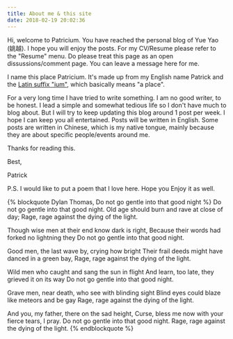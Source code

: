 ```yaml
---
title: About me & this site
date: 2018-02-19 20:02:36
---
```


Hi, welcome to Patricium. You have reached the personal blog of Yue Yao (姚越). I hope you will enjoy the posts. For my CV/Resume please refer to the "Resume" menu. Do please treat this page as an open dissussions/comment page. You can leave a message here for me. 

I name this place Patricium. It's made up from my English name Patrick and the [Latin suffix "ium"](http://www.dictionary.com/browse/-ium), which basically means "a place". 

For a very long time I have tried to write something. I am no good writer, to be honest. I lead a simple and somewhat tedious life so I don't have much to blog about. But I will try to keep updating this blog around 1 post per week. I hope I can keep you all entertained. Posts will be written in English. Some posts are written in Chinese, which is my native tongue, mainly because they are about specific people/events around me.

Thanks for reading this.

Best,

Patrick

P.S. I would like to put a poem that I love here. Hope you Enjoy it as well.

{% blockquote Dylan Thomas, Do not go gentle into that good night %}
Do not go gentle into that good night.
Old age should burn and rave at close of day;
Rage, rage against the dying of the light.

Though wise men at their end know dark is right,
Because their words had forked no lightning they
Do not go gentle into that good night.

Good men, the last wave by, crying how bright
Their frail deeds might have danced in a green bay,
Rage, rage against the dying of the light.

Wild men who caught and sang the sun in flight
And learn, too late, they grieved it on its way
Do not go gentle into that good night.

Grave men, near death, who see with blinding sight
Blind eyes could blaze like meteors and be gay
Rage, rage against the dying of the light.

And you, my father, there on the sad height,
Curse, bless me now with your fierce tears, I pray.
Do not go gentle into that good night.
Rage, rage against the dying of the light.
{% endblockquote %}
